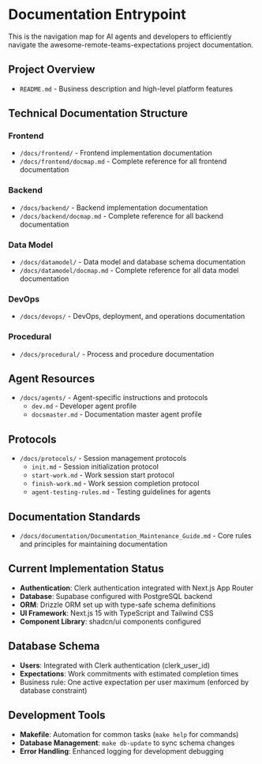 # Documentation Entrypoint

This is the navigation map for AI agents and developers to efficiently navigate the awesome-remote-teams-expectations project documentation.

## Project Overview
- `README.md` - Business description and high-level platform features

## Technical Documentation Structure

### Frontend
- `/docs/frontend/` - Frontend implementation documentation
- `/docs/frontend/docmap.md` - Complete reference for all frontend documentation

### Backend  
- `/docs/backend/` - Backend implementation documentation
- `/docs/backend/docmap.md` - Complete reference for all backend documentation

### Data Model
- `/docs/datamodel/` - Data model and database schema documentation
- `/docs/datamodel/docmap.md` - Complete reference for all data model documentation

### DevOps
- `/docs/devops/` - DevOps, deployment, and operations documentation

### Procedural
- `/docs/procedural/` - Process and procedure documentation

## Agent Resources
- `/docs/agents/` - Agent-specific instructions and protocols
  - `dev.md` - Developer agent profile
  - `docsmaster.md` - Documentation master agent profile

## Protocols
- `/docs/protocols/` - Session management protocols
  - `init.md` - Session initialization protocol
  - `start-work.md` - Work session start protocol
  - `finish-work.md` - Work session completion protocol
  - `agent-testing-rules.md` - Testing guidelines for agents

## Documentation Standards
- `/docs/documentation/Documentation_Maintenance_Guide.md` - Core rules and principles for maintaining documentation

## Current Implementation Status
- **Authentication**: Clerk authentication integrated with Next.js App Router
- **Database**: Supabase configured with PostgreSQL backend
- **ORM**: Drizzle ORM set up with type-safe schema definitions
- **UI Framework**: Next.js 15 with TypeScript and Tailwind CSS
- **Component Library**: shadcn/ui components configured

## Database Schema
- **Users**: Integrated with Clerk authentication (clerk_user_id)
- **Expectations**: Work commitments with estimated completion times
- Business rule: One active expectation per user maximum (enforced by database constraint)

## Development Tools
- **Makefile**: Automation for common tasks (`make help` for commands)
- **Database Management**: `make db-update` to sync schema changes
- **Error Handling**: Enhanced logging for development debugging